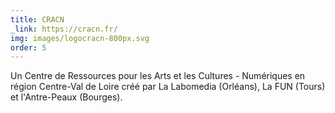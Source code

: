 ```yaml
---
title: CRACN
_link: https://cracn.fr/
img: images/logocracn-800px.svg
order: 5
---
```

Un Centre de Ressources pour les Arts et les Cultures - Numériques en région Centre-Val de Loire créé par La Labomedia (Orléans), La FUN (Tours) et l'Antre-Peaux (Bourges).
